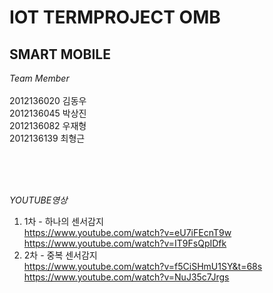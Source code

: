 IOT TERMPROJECT OMB
=======================
SMART MOBILE
------------------

*Team Member* </br>
</br>
2012136020  김동우 </br>
2012136045  박상진 </br>
2012136082  우재형 </br>
2012136139  최형근 </br>

</br>
</br>
</br>

*YOUTUBE영상* </br>
1. 1차 - 하나의 센서감지 </br>
https://www.youtube.com/watch?v=eU7iFEcnT9w </br>
https://www.youtube.com/watch?v=IT9FsQpIDfk </br>
2. 2차 - 중복 센서감지 </br>
https://www.youtube.com/watch?v=f5CiSHmU1SY&t=68s </br>
https://www.youtube.com/watch?v=NuJ35c7Jrgs </br>
